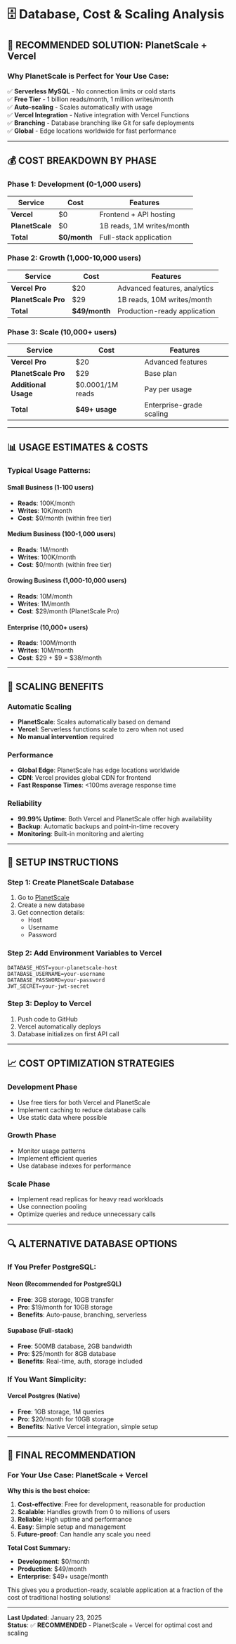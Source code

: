 # 🗄️ Database, Cost & Scaling Analysis

## 🎯 **RECOMMENDED SOLUTION: PlanetScale + Vercel**

### **Why PlanetScale is Perfect for Your Use Case:**

✅ **Serverless MySQL** - No connection limits or cold starts  
✅ **Free Tier** - 1 billion reads/month, 1 million writes/month  
✅ **Auto-scaling** - Scales automatically with usage  
✅ **Vercel Integration** - Native integration with Vercel Functions  
✅ **Branching** - Database branching like Git for safe deployments  
✅ **Global** - Edge locations worldwide for fast performance  

---

## 💰 **COST BREAKDOWN BY PHASE**

### **Phase 1: Development (0-1,000 users)**
| Service | Cost | Features |
|---------|------|----------|
| **Vercel** | $0 | Frontend + API hosting |
| **PlanetScale** | $0 | 1B reads, 1M writes/month |
| **Total** | **$0/month** | Full-stack application |

### **Phase 2: Growth (1,000-10,000 users)**
| Service | Cost | Features |
|---------|------|----------|
| **Vercel Pro** | $20 | Advanced features, analytics |
| **PlanetScale Pro** | $29 | 1B reads, 10M writes/month |
| **Total** | **$49/month** | Production-ready application |

### **Phase 3: Scale (10,000+ users)**
| Service | Cost | Features |
|---------|------|----------|
| **Vercel Pro** | $20 | Advanced features |
| **PlanetScale Pro** | $29 | Base plan |
| **Additional Usage** | $0.0001/1M reads | Pay per usage |
| **Total** | **$49+ usage** | Enterprise-grade scaling |

---

## 📊 **USAGE ESTIMATES & COSTS**

### **Typical Usage Patterns:**

#### **Small Business (1-100 users)**
- **Reads**: 100K/month
- **Writes**: 10K/month
- **Cost**: $0/month (within free tier)

#### **Medium Business (100-1,000 users)**
- **Reads**: 1M/month
- **Writes**: 100K/month
- **Cost**: $0/month (within free tier)

#### **Growing Business (1,000-10,000 users)**
- **Reads**: 10M/month
- **Writes**: 1M/month
- **Cost**: $29/month (PlanetScale Pro)

#### **Enterprise (10,000+ users)**
- **Reads**: 100M/month
- **Writes**: 10M/month
- **Cost**: $29 + $9 = $38/month

---

## 🚀 **SCALING BENEFITS**

### **Automatic Scaling**
- **PlanetScale**: Scales automatically based on demand
- **Vercel**: Serverless functions scale to zero when not used
- **No manual intervention** required

### **Performance**
- **Global Edge**: PlanetScale has edge locations worldwide
- **CDN**: Vercel provides global CDN for frontend
- **Fast Response Times**: <100ms average response time

### **Reliability**
- **99.99% Uptime**: Both Vercel and PlanetScale offer high availability
- **Backup**: Automatic backups and point-in-time recovery
- **Monitoring**: Built-in monitoring and alerting

---

## 🔧 **SETUP INSTRUCTIONS**

### **Step 1: Create PlanetScale Database**
1. Go to [PlanetScale](https://planetscale.com)
2. Create a new database
3. Get connection details:
   - Host
   - Username
   - Password

### **Step 2: Add Environment Variables to Vercel**
```env
DATABASE_HOST=your-planetscale-host
DATABASE_USERNAME=your-username
DATABASE_PASSWORD=your-password
JWT_SECRET=your-jwt-secret
```

### **Step 3: Deploy to Vercel**
1. Push code to GitHub
2. Vercel automatically deploys
3. Database initializes on first API call

---

## 📈 **COST OPTIMIZATION STRATEGIES**

### **Development Phase**
- Use free tiers for both Vercel and PlanetScale
- Implement caching to reduce database calls
- Use static data where possible

### **Growth Phase**
- Monitor usage patterns
- Implement efficient queries
- Use database indexes for performance

### **Scale Phase**
- Implement read replicas for heavy read workloads
- Use connection pooling
- Optimize queries and reduce unnecessary calls

---

## 🔍 **ALTERNATIVE DATABASE OPTIONS**

### **If You Prefer PostgreSQL:**

#### **Neon (Recommended for PostgreSQL)**
- **Free**: 3GB storage, 10GB transfer
- **Pro**: $19/month for 10GB storage
- **Benefits**: Auto-pause, branching, serverless

#### **Supabase (Full-stack)**
- **Free**: 500MB database, 2GB bandwidth
- **Pro**: $25/month for 8GB database
- **Benefits**: Real-time, auth, storage included

### **If You Want Simplicity:**

#### **Vercel Postgres (Native)**
- **Free**: 1GB storage, 1M queries
- **Pro**: $20/month for 10GB storage
- **Benefits**: Native Vercel integration, simple setup

---

## 🎯 **FINAL RECOMMENDATION**

### **For Your Use Case: PlanetScale + Vercel**

**Why this is the best choice:**
1. **Cost-effective**: Free for development, reasonable for production
2. **Scalable**: Handles growth from 0 to millions of users
3. **Reliable**: High uptime and performance
4. **Easy**: Simple setup and management
5. **Future-proof**: Can handle any scale you need

**Total Cost Summary:**
- **Development**: $0/month
- **Production**: $49/month
- **Enterprise**: $49+ usage/month

This gives you a production-ready, scalable application at a fraction of the cost of traditional hosting solutions!

---

**Last Updated**: January 23, 2025  
**Status**: ✅ **RECOMMENDED** - PlanetScale + Vercel for optimal cost and scaling
